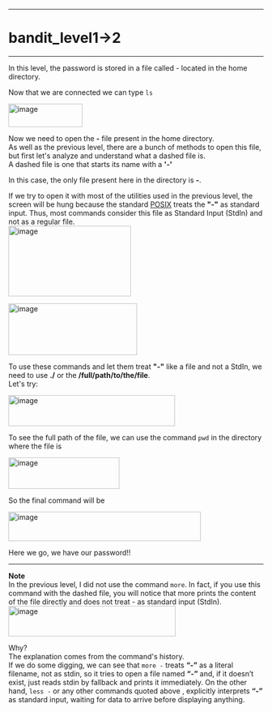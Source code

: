***
# bandit_level1->2
***
In this level, the password is stored in a file called - located in the home directory.  

Now that we are connected we can type `ls`  

<img width="146" height="46" alt="image" src="https://github.com/user-attachments/assets/b4f5d61a-ec0f-49f3-b026-f5d3a95d15c0" />  

Now we need to open the **-** file present in the home directory.  
As well as the previous level, there are a bunch of methods to open this file, but first let's analyze and understand what a dashed file is.  
A dashed file is one that starts its name with a **'-'** 

In this case, the only file present here in the directory is **-**.  

If we try to open it with most of the utilities used in the previous level, the screen will be hung because the standard [POSIX](https://en.wikipedia.org/wiki/POSIX) treats the **"-"** as standard input. Thus, most commands consider this file as Standard Input (StdIn) and not as a regular file.  
<img width="242" height="139" alt="image" src="https://github.com/user-attachments/assets/0a766a35-6ee9-47bd-9edd-e8366e1cbec7" />  

<img width="254" height="102" alt="image" src="https://github.com/user-attachments/assets/57c2aa8f-c2e9-457c-87f3-b55906ee6e47" />  

To use these commands and let them treat **"-"** like a file and not a StdIn, we need to use **./** or the **/full/path/to/the/file**.  
Let's try:  

<img width="329" height="61" alt="image" src="https://github.com/user-attachments/assets/ba482412-0a70-42b2-ae80-0c85faab6b72" />  


To see the full path of the file, we can use the command `pwd` in the directory where the file is  

<img width="219" height="62" alt="image" src="https://github.com/user-attachments/assets/9198e0ac-2204-413c-9096-9f504627fa79" />  


So the final command will be

<img width="380" height="58" alt="image" src="https://github.com/user-attachments/assets/ff605020-8a74-4db3-aadd-6c9f540c41fa" />    

Here we go, we have our password!!

***
**Note**  
In the previous level, I did not use the command `more`. In fact, if you use this command with the dashed file, you will notice that more prints the content of the file directly and does not treat - as standard input (StdIn).  
<img width="330" height="60" alt="image" src="https://github.com/user-attachments/assets/f63e1bf5-8396-43fa-9a3b-11aa3661b40c" />

Why?  
The explanation comes from the command's history.  
If we do some digging, we can see that `more -` treats **“-”** as a literal filename, not as stdin, so it tries to open a file named **“-”** and, if it doesn’t exist, just reads stdin by fallback and prints it immediately.
On the other hand, `less -` or any other commands quoted above , explicitly interprets **“-”** as standard input, waiting for data to arrive before displaying anything. 



